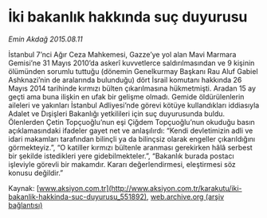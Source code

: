 # İki bakanlık hakkında suç duyurusu

*Emin Akdağ 2015.08.11*

<div class="pNewsDetailMainContent" itemprop="articleBody">
 <p>
  İstanbul 7’nci Ağır Ceza Mahkemesi, Gazze’ye yol alan Mavi Marmara Gemisi’ne 31 Mayıs 2010’da askerî kuvvetlerce saldırılmasından ve 9 kişinin ölümünden sorumlu tuttuğu (dönemin Genelkurmay Başkanı Rau Aluf Gabiel Ashknazi’nin de aralarında bulunduğu) dört İsrail komutanı hakkında 26 Mayıs 2014 tarihinde kırmızı bülten çıkarılmasına hükmetmişti. Aradan 15 ay geçti ama buna ilişkin en ufak bir gelişme olmadı. Gemide öldürülenlerin aileleri ve yakınları İstanbul Adliyesi’nde görevi kötüye kullandıkları iddiasıyla Adalet ve Dışişleri Bakanlığı yetkilileri için suç duyurusunda buldu. Ölenlerden Çetin Topçuoğlu’nun eşi Çiğdem Topçuoğlu’nun okuduğu basın açıklamasındaki ifadeler gayet net ve anlaşılırdı: “Kendi devletimizin adli ve idari makamları tarafından bilinçli ya da bilinçsiz olarak engeller çıkarıldığını görmekteyiz.”, “O katiller kırmızı bültenle aranması gerekirken hâlâ serbest bir şekilde istedikleri yere gidebilmekteler.”, “Bakanlık burada postacı işleviyle görevli bir makamdır. Kararı değerlendirmesi, eleştirmesi söz konusu değildir.”
 </p>
</div>


Kaynak: [www.aksiyon.com.tr](http://www.aksiyon.com.tr/karakutu/iki-bakanlik-hakkinda-suc-duyurusu_551892), [web.archive.org (arşiv bağlantısı)](http://web.archive.org/web/20150812130524/http://www.aksiyon.com.tr/karakutu/iki-bakanlik-hakkinda-suc-duyurusu_551892)
